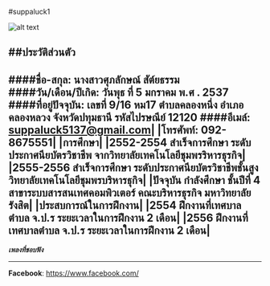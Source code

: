 #suppaluck1
 
![alt text](https://scontent.fbkk10-1.fna.fbcdn.net/v/t1.0-1/p160x160/13921014_1035409926513980_8782954504339520929_n.jpg?oh=67a9d7ce0052c5a92cef17849680db26&oe=583FCCC5)

##ประวัติส่วนตัว
---
####ชื่อ-สกุล: นางสาวศุภลักษณ์  สัต์ยธรรม  
####วัน/เดือน/ปีเกิด: วันพุธ ที่ 5 มกราคม พ.ศ . 2537
####ที่อยู่ปัจจุบัน: เลขที่ 9/16 หม17 ตำบลคลองหนึ่ง อำเภอคลองหลวง จังหวัดปทุมธานี รหัสไปรษณีย์  12120
####อีเมล์: suppaluck5137@gmail.com|
|**โทรศัพท์**: 092-8675551|
|**การศึกษา**|
|**2552-2554 สำเร็จการศึกษา ระดับประกาศนียบัตรวิชาชีพ จากวิทยาลัยเทคโนโลยีชุมพรริหารธุรกิจ**|
|**2555-2556 สำเร็จการศึกษา ระดับประกาศนียบัตรวิชาชีพชั้นสูง วิทยาลัยเทคโนโลยีชุมพรบริหารธุกิจ**|
|**ปัจจุบัน กำลังศึกษา ชั้นปีที่ 4 สาขาระบบสารสนเทศคอมพิวเตอร์ คณะบริหารธุรกิจ มหาวิทยาลัยรังสิต**|
|**ประสบการณ์ในการฝึกงาน**|
|**2554 ฝึกงานที่เทศบาลตำบล จ.ป.ร ระยะเวลาในการฝึกงาน 2 เดือน**|
|**2556 ฝีกงานที่เทศบาลตำบล จ.ป.ร ระยะเวลาในการฝึกงาน 2 เดือน**|
--------------------------------------------------------
***เพลงที่ชอบฟัง***

---
**Facebook**: https://www.facebook.com/


